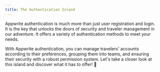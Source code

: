 ```yaml
---
title: The Authentication Island
---
```


<Hero
title="Welcome to the Authentication Island 🏝️"
image="/assets/workshop/authentication/island.jpeg"
description="Get ready to explore the Island of Authentication, a crucial step in our journey! 🏝️ In this section, you
will
dive into the deep waters of authentication, a key essential for securing and managing travelers in your application.
Follow this module closely, as it is indispensable to unlock the treasures awaiting you in the following modules. 🔐"
/>

Appwrite authentication is much more than just user registration and login. It is the key that unlocks the doors of
security
and traveler management in our adventure. It offers a variety of authentication methods to meet your needs.

With Appwrite authentication, you can manage travelers' accounts according to their preferences, grouping them into
teams,
and ensuring their security with a robust permission system. Let's take a closer look at this island and discover what
it has to offer! 🔐
